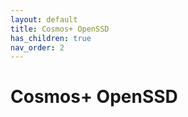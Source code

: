```yaml
---
layout: default
title: Cosmos+ OpenSSD
has_children: true
nav_order: 2
---
```


# Cosmos+ OpenSSD 



